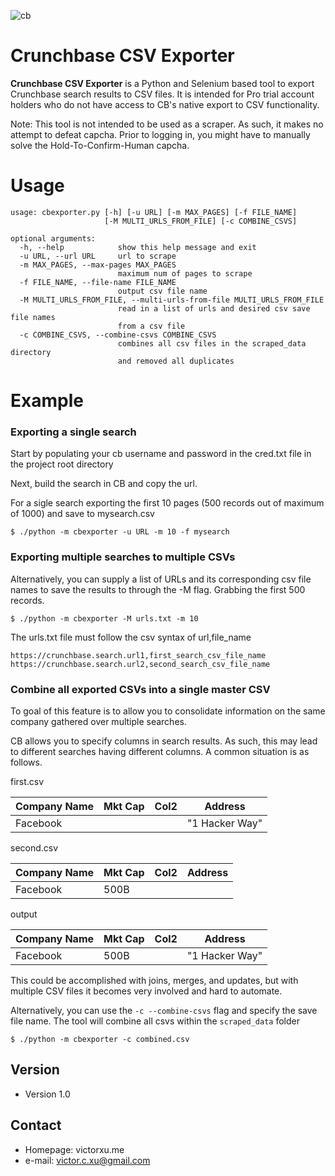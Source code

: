 ![cb](https://user-images.githubusercontent.com/15576531/63644434-f77ca780-c6b6-11e9-9285-058c5b591d63.jpg)

Crunchbase CSV Exporter
======
**Crunchbase CSV Exporter** is a Python and Selenium based tool to export Crunchbase search results to CSV files. It is intended for Pro trial account holders who do not have access to CB's native export to CSV functionality.

Note: This tool is not intended to be used as a scraper. As such, it makes no attempt to defeat capcha. Prior to logging in, you might have to manually solve the Hold-To-Confirm-Human capcha.

Usage
======
```
usage: cbexporter.py [-h] [-u URL] [-m MAX_PAGES] [-f FILE_NAME]
                     [-M MULTI_URLS_FROM_FILE] [-c COMBINE_CSVS]

optional arguments:
  -h, --help            show this help message and exit
  -u URL, --url URL     url to scrape
  -m MAX_PAGES, --max-pages MAX_PAGES
                        maximum num of pages to scrape
  -f FILE_NAME, --file-name FILE_NAME
                        output csv file name
  -M MULTI_URLS_FROM_FILE, --multi-urls-from-file MULTI_URLS_FROM_FILE
                        read in a list of urls and desired csv save file names
                        from a csv file
  -c COMBINE_CSVS, --combine-csvs COMBINE_CSVS
                        combines all csv files in the scraped_data directory
                        and removed all duplicates
```


Example
======
### Exporting a single search
Start by populating your cb username and password in the cred.txt file in the project root directory

Next, build the search in CB and copy the url.

For a sigle search exporting the first 10 pages (500 records out of maximum of 1000) and save to mysearch.csv
```
$ ./python -m cbexporter -u URL -m 10 -f mysearch
```

### Exporting multiple searches to multiple CSVs
Alternatively, you can supply a list of URLs and its corresponding csv file names to save the results to through the -M flag. Grabbing the first 500 records.
```
$ ./python -m cbexporter -M urls.txt -m 10
```

The urls.txt file must follow the csv syntax of url,file_name
```
https://crunchbase.search.url1,first_search_csv_file_name
https://crunchbase.search.url2,second_search_csv_file_name
```

### Combine all exported CSVs into a single master CSV
To goal of this feature is to allow you to consolidate information on the same company gathered over multiple searches.

CB allows you to specify columns in search results. As such, this may lead to different searches having different columns. A common situation is as follows.

first.csv

| Company Name  | Mkt Cap | Col2 | Address |
| ------------- | ------------- | ------------- | ------------- |
| Facebook  |||"1 Hacker Way"|

second.csv

| Company Name  | Mkt Cap | Col2 | Address |
| ------------- | ------------- | ------------- | ------------- |
| Facebook  |500B|||

output

| Company Name  | Mkt Cap | Col2 | Address |
| ------------- | ------------- | ------------- | ------------- |
| Facebook  |500B||"1 Hacker Way"|

This could be accomplished with joins, merges, and updates, but with multiple CSV files it becomes very involved and hard to automate.

Alternatively, you can use the `-c --combine-csvs` flag and specify the save file name. The tool will combine all csvs within the `scraped_data` folder

```
$ ./python -m cbexporter -c combined.csv
```

## Version 
* Version 1.0

## Contact
* Homepage: victorxu.me
* e-mail: victor.c.xu@gmail.com
